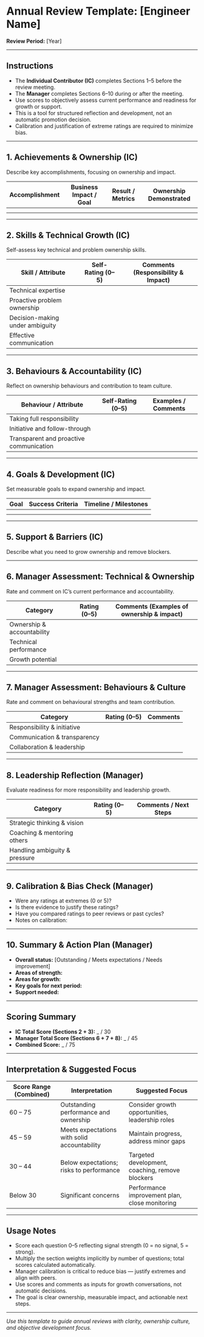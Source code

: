 # Annual Review Template: [Engineer Name]

**Review Period:** [Year]

---

## Instructions

- The **Individual Contributor (IC)** completes Sections 1–5 before the review meeting.
- The **Manager** completes Sections 6–10 during or after the meeting.
- Use scores to objectively assess current performance and readiness for growth or support.
- This is a tool for structured reflection and development, not an automatic promotion decision.
- Calibration and justification of extreme ratings are required to minimize bias.

---

## 1. Achievements & Ownership (IC)

Describe key accomplishments, focusing on ownership and impact.

| Accomplishment | Business Impact / Goal | Result / Metrics | Ownership Demonstrated |
| -------------- | ---------------------- | ---------------- | ---------------------- |
|                |                        |                  |                        |
|                |                        |                  |                        |

---

## 2. Skills & Technical Growth (IC)

Self-assess key technical and problem ownership skills.

| Skill / Attribute               | Self-Rating (0–5) | Comments (Responsibility & Impact) |
| ------------------------------- | ----------------- | ---------------------------------- |
| Technical expertise             |                   |                                    |
| Proactive problem ownership     |                   |                                    |
| Decision-making under ambiguity |                   |                                    |
| Effective communication         |                   |                                    |

---

## 3. Behaviours & Accountability (IC)

Reflect on ownership behaviours and contribution to team culture.

| Behaviour / Attribute                   | Self-Rating (0–5) | Examples / Comments |
| --------------------------------------- | ----------------- | ------------------- |
| Taking full responsibility              |                   |                     |
| Initiative and follow-through           |                   |                     |
| Transparent and proactive communication |                   |                     |

---

## 4. Goals & Development (IC)

Set measurable goals to expand ownership and impact.

| Goal | Success Criteria | Timeline / Milestones |
| ---- | ---------------- | --------------------- |
|      |                  |                       |
|      |                  |                       |

---

## 5. Support & Barriers (IC)

Describe what you need to grow ownership and remove blockers.

---

## 6. Manager Assessment: Technical & Ownership

Rate and comment on IC’s current performance and accountability.

| Category                   | Rating (0–5) | Comments (Examples of ownership & impact) |
| -------------------------- | ------------ | ----------------------------------------- |
| Ownership & accountability |              |                                           |
| Technical performance      |              |                                           |
| Growth potential           |              |                                           |

---

## 7. Manager Assessment: Behaviours & Culture

Rate and comment on behavioural strengths and team contribution.

| Category                     | Rating (0–5) | Comments |
| ---------------------------- | ------------ | -------- |
| Responsibility & initiative  |              |          |
| Communication & transparency |              |          |
| Collaboration & leadership   |              |          |

---

## 8. Leadership Reflection (Manager)

Evaluate readiness for more responsibility and leadership growth.

| Category                      | Rating (0–5) | Comments / Next Steps |
| ----------------------------- | ------------ | --------------------- |
| Strategic thinking & vision   |              |                       |
| Coaching & mentoring others   |              |                       |
| Handling ambiguity & pressure |              |                       |

---

## 9. Calibration & Bias Check (Manager)

- Were any ratings at extremes (0 or 5)?
- Is there evidence to justify these ratings?
- Have you compared ratings to peer reviews or past cycles?
- Notes on calibration:

---

## 10. Summary & Action Plan (Manager)

- **Overall status:** [Outstanding / Meets expectations / Needs improvement]
- **Areas of strength:**
- **Areas for growth:**
- **Key goals for next period:**
- **Support needed:**

---

## Scoring Summary

- **IC Total Score (Sections 2 + 3):** \_ / 30
- **Manager Total Score (Sections 6 + 7 + 8):** \_ / 45
- **Combined Score:** \_ / 75

---

## Interpretation & Suggested Focus

| Score Range (Combined) | Interpretation                               | Suggested Focus                                 |
| ---------------------- | -------------------------------------------- | ----------------------------------------------- |
| 60 – 75                | Outstanding performance and ownership        | Consider growth opportunities, leadership roles |
| 45 – 59                | Meets expectations with solid accountability | Maintain progress, address minor gaps           |
| 30 – 44                | Below expectations; risks to performance     | Targeted development, coaching, remove blockers |
| Below 30               | Significant concerns                         | Performance improvement plan, close monitoring  |

---

## Usage Notes

- Score each question 0–5 reflecting signal strength (0 = no signal, 5 = strong).
- Multiply the section weights implicitly by number of questions; total scores calculated automatically.
- Manager calibration is critical to reduce bias — justify extremes and align with peers.
- Use scores and comments as inputs for growth conversations, not automatic decisions.
- The goal is clear ownership, measurable impact, and actionable next steps.

---

_Use this template to guide annual reviews with clarity, ownership culture, and objective development focus._
